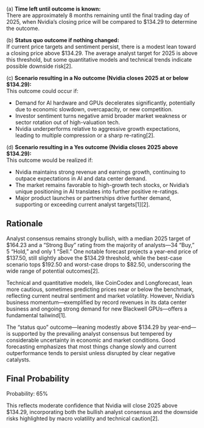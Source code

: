 (a) **Time left until outcome is known:**  
There are approximately 8 months remaining until the final trading day of 2025, when Nvidia’s closing price will be compared to $134.29 to determine the outcome.

(b) **Status quo outcome if nothing changed:**  
If current price targets and sentiment persist, there is a modest lean toward a closing price above $134.29. The average analyst target for 2025 is above this threshold, but some quantitative models and technical trends indicate possible downside risk[2].

(c) **Scenario resulting in a No outcome (Nvidia closes 2025 at or below $134.29):**  
This outcome could occur if:
- Demand for AI hardware and GPUs decelerates significantly, potentially due to economic slowdown, overcapacity, or new competition.
- Investor sentiment turns negative amid broader market weakness or sector rotation out of high-valuation tech.
- Nvidia underperforms relative to aggressive growth expectations, leading to multiple compression or a sharp re-rating[2].

(d) **Scenario resulting in a Yes outcome (Nvidia closes 2025 above $134.29):**  
This outcome would be realized if:
- Nvidia maintains strong revenue and earnings growth, continuing to outpace expectations in AI and data center demand.
- The market remains favorable to high-growth tech stocks, or Nvidia’s unique positioning in AI translates into further positive re-ratings.
- Major product launches or partnerships drive further demand, supporting or exceeding current analyst targets[1][2].

## Rationale

Analyst consensus remains strongly bullish, with a median 2025 target of $164.23 and a “Strong Buy” rating from the majority of analysts—34 “Buy,” 5 “Hold,” and only 1 “Sell.” One notable forecast projects a year-end price of $137.50, still slightly above the $134.29 threshold, while the best-case scenario tops $192.50 and worst-case drops to $82.50, underscoring the wide range of potential outcomes[2].  

Technical and quantitative models, like CoinCodex and Longforecast, lean more cautious, sometimes predicting prices near or below the benchmark, reflecting current neutral sentiment and market volatility. However, Nvidia’s business momentum—exemplified by record revenues in its data center business and ongoing strong demand for new Blackwell GPUs—offers a fundamental tailwind[1].

The “status quo” outcome—leaning modestly above $134.29 by year-end—is supported by the prevailing analyst consensus but tempered by considerable uncertainty in economic and market conditions. Good forecasting emphasizes that most things change slowly and current outperformance tends to persist unless disrupted by clear negative catalysts.

## Final Probability

Probability: 65%  

This reflects moderate confidence that Nvidia will close 2025 above $134.29, incorporating both the bullish analyst consensus and the downside risks highlighted by macro volatility and technical caution[2].